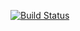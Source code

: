 [![Build Status](https://travis-ci.org/DashProk1407/repoz.svg?branch=master)](https://travis-ci.org/DashProk1407/repoz)